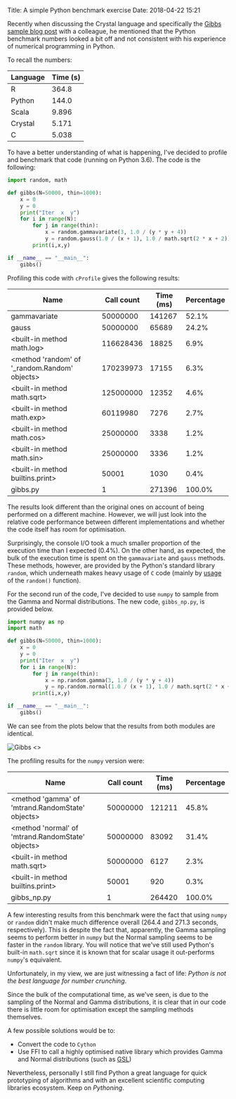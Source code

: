 Title: A simple Python benchmark exercise
Date: 2018-04-22 15:21

Recently when discussing the Crystal language and
specifically the [Gibbs sample blog post](https://ruivieira.github.io/a-gibbs-sampler-in-crystal.html) with a colleague, he mentioned that the Python benchmark
numbers looked a bit off and not consistent with his experience of numerical
programming in Python.

To recall the numbers:

<table class="table table-hover">
<thead>
  <tr>
    <th>Language</th>
    <th>Time (s)</th>
  </tr>
</thead>
<tbody>
  <tr>
    <td>R</td><td>364.8</td>
  </tr>
  <tr>
    <td>Python</td><td>144.0</td>
  </tr>
  <tr>
    <td>Scala</td><td>9.896</td>
  </tr>
  <tr>
    <td>Crystal</td><td>5.171</td>
  </tr>
  <tr>
    <td>C</td><td>5.038</td>
  </tr>
</tbody>
</table>

To have a better understanding of what is happening, I've decided to profile and benchmark that code (running on Python 3.6).
The code is the following:

```python
import random, math

def gibbs(N=50000, thin=1000):
    x = 0
    y = 0
    print("Iter  x  y")
    for i in range(N):
        for j in range(thin):
            x = random.gammavariate(3, 1.0 / (y * y + 4))
            y = random.gauss(1.0 / (x + 1), 1.0 / math.sqrt(2 * x + 2))
        print(i,x,y)

if __name__ == "__main__":
	gibbs()
```

Profiling this code with `cProfile` gives the following results:

<table class="table table-hover">
<thead>
  <tr>
    <th>Name</th>
    <th>Call count</th>
    <th>Time (ms)</th>
    <th>Percentage</th>
  </tr>
</thead>
<tbody>
  <tr>
    <td>gammavariate</td>
    <td>50000000</td>
    <td>141267</td>
    <td>52.1%</td>
  </tr>
  <tr>
    <td>gauss</td>
    <td>50000000</td>
    <td>65689</td>
    <td>24.2%</td>
  </tr>
  <tr>
 	<td>&ltbuilt-in method math.log&gt</td>
    <td>116628436</td>
    <td>18825</td>
    <td>6.9%</td>
  </tr>
  <tr>
 	<td>&ltmethod 'random' of '_random.Random' objects&gt</td>
    <td>170239973</td>
    <td>17155</td>
    <td>6.3%</td>
  </tr>
  <tr>
 	<td>&ltbuilt-in method math.sqrt&gt</td>
    <td> 125000000 </td>
    <td> 12352 </td>
    <td>4.6%</td>
  </tr>
    <tr>
 	<td>&ltbuilt-in method math.exp&gt</td>
    <td> 60119980 </td>
    <td> 7276 </td>
    <td>2.7%</td>
  </tr>
   <tr>
 	<td>&ltbuilt-in method math.cos&gt</td>
    <td> 25000000 </td>
    <td> 3338 </td>
    <td>1.2%</td>
  </tr>
   <tr>
 	<td>&ltbuilt-in method math.sin&gt</td>
    <td> 25000000 </td>
    <td> 3336 </td>
    <td>1.2%</td>
  </tr>
<tr>
 	<td>&ltbuilt-in method builtins.print&gt</td>
    <td> 50001 </td>
    <td> 1030 </td>
    <td>0.4%</td>
  </tr>
  <tr>
 	<td>gibbs.py</td>
    <td> 1 </td>
    <td> 271396 </td>
    <td>100.0%</td>
  </tr>
</tbody>
</table>

The results look different than the original ones on account of being performed on a different machine. However, we will just look into the relative code performance between different implementations and whether the code itself has room for optimisation.

Surprisingly, the console I/O took a much smaller proportion of the execution time than I expected (0.4%).
On the other hand, as expected, the bulk of the execution time is spent on the `gammavariate` and `gauss` methods.
These methods, however, are provided by the Python's standard library `random`, which underneath makes heavy usage of `C` code (mainly by [usage](https://github.com/python/cpython/blob/master/Lib/random.py#L35) of the `random()` function). 

For the second run of the code, I've decided to use `numpy` to sample from the Gamma and Normal distributions. The new code, `gibbs_np.py`, is provided below.

```python
import numpy as np
import math

def gibbs(N=50000, thin=1000):
    x = 0
    y = 0
    print("Iter  x  y")
    for i in range(N):
        for j in range(thin):
            x = np.random.gamma(3, 1.0 / (y * y + 4))
            y = np.random.normal(1.0 / (x + 1), 1.0 / math.sqrt(2 * x + 2))
        print(i,x,y)

if __name__ == "__main__":
	gibbs()
```

We can see from the plots below that the results from both modules are identical.

![Gibbs <>]({filename}/images/gibbs_modules.png)

The profiling results for the `numpy` version were:

<table class="table table-hover">
<thead>
  <tr>
    <th>Name</th>
    <th>Call count</th>
    <th>Time (ms)</th>
    <th>Percentage</th>
  </tr>
</thead>
<tbody>
  <tr>
 	<td>&ltmethod 'gamma' of 'mtrand.RandomState' objects&gt</td>
    <td> 50000000 </td>
    <td> 121211 </td>
    <td>45.8%</td>
  </tr>
  <tr>
 	<td>&ltmethod 'normal' of 'mtrand.RandomState' objects&gt</td>
    <td> 50000000 </td>
    <td> 83092 </td>
    <td>31.4%</td>
  </tr>
  <tr>
 	<td>&ltbuilt-in method math.sqrt&gt</td>
    <td> 50000000 </td>
    <td> 6127 </td>
    <td>2.3%</td>
  </tr>

<tr>
 	<td>&ltbuilt-in method builtins.print&gt</td>
    <td> 50001 </td>
    <td> 920 </td>
    <td>0.3%</td>
  </tr>
  <tr>
 	<td>gibbs_np.py</td>
    <td> 1 </td>
    <td> 264420 </td>
    <td>100.0%</td>
  </tr>
</tbody>
</table>

A few interesting results from this benchmark were the fact that using `numpy` or `random` didn't make much difference overall (264.4 and 271.3 seconds, respectively).
This is despite the fact that, apparently, the Gamma sampling seems to perform better in `numpy` but the Normal sampling seems to be faster in the `random` library.
You will notice that we've still used Python's built-in `math.sqrt` since it is known that for scalar usage it out-performs `numpy`'s equivalent.

Unfortunately, in my view, we are just witnessing a fact of life: _Python is not the best language for number crunching_.

Since the bulk of the computational time, as we've seen, is due to the sampling of the Normal and Gamma distributions, it is clear that in our code there is little room for optimisation except the sampling methods themselves.

A few possible solutions would be to:

 * Convert the code to `Cython`
 * Use FFI to call a highly optimised native library which provides Gamma and Normal distributions (such as [GSL](https://www.gnu.org/software/gsl/))

Nevertheless, personally I still find Python a great language for quick prototyping of algorithms and with an excellent scientific computing libraries ecosystem. Keep on _Pythoning_.
